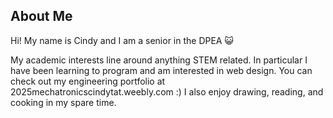 ## About Me
Hi! My name is Cindy and I am a senior in the DPEA 😺

My academic interests line around anything STEM related. In particular I have been learning to program and am interested in web design. You can check out my engineering portfolio at 2025mechatronicscindytat.weebly.com :) I also enjoy drawing, reading, and cooking in my spare time.
